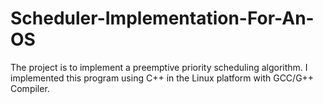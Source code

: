# Scheduler-Implementation-For-An-OS
 The project is to implement a preemptive priority scheduling algorithm. I implemented this program using C++ in the Linux platform with GCC/G++ Compiler. 
